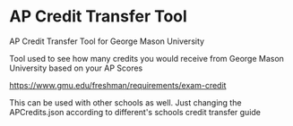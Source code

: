 # AP Credit Transfer Tool
AP Credit Transfer Tool for George Mason University

Tool used to see how many credits you would receive from George Mason University based on your AP Scores

https://www.gmu.edu/freshman/requirements/exam-credit

This can be used with other schools as well. Just changing the APCredits.json according to different's schools credit transfer guide
